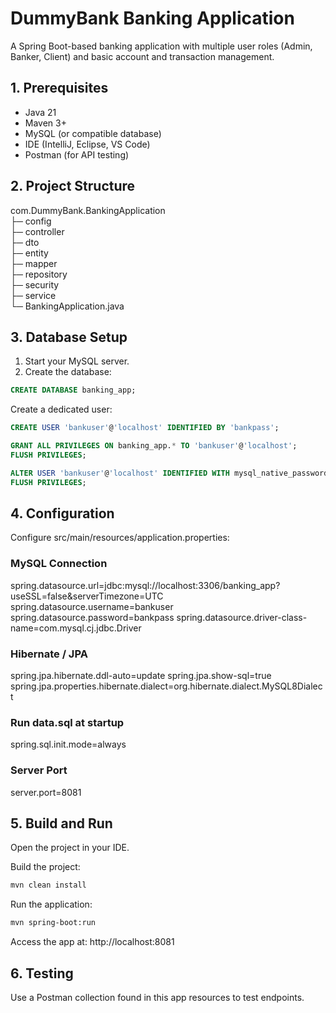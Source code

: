 # DummyBank Banking Application

A Spring Boot-based banking application with multiple user roles (Admin, Banker, Client) and basic account and transaction management.

## 1. Prerequisites
- Java 21
- Maven 3+
- MySQL (or compatible database)
- IDE (IntelliJ, Eclipse, VS Code)
- Postman (for API testing)
 
## 2. Project Structure

com.DummyBank.BankingApplication  
├─ config  
├─ controller  
├─ dto  
├─ entity  
├─ mapper  
├─ repository  
├─ security  
├─ service  
└─ BankingApplication.java  
 
## 3. Database Setup
1. Start your MySQL server.
2. Create the database:
```sql
CREATE DATABASE banking_app;
```
Create a dedicated user:

```sql
CREATE USER 'bankuser'@'localhost' IDENTIFIED BY 'bankpass';
```
```sql
GRANT ALL PRIVILEGES ON banking_app.* TO 'bankuser'@'localhost';
FLUSH PRIVILEGES;
```
```sql
ALTER USER 'bankuser'@'localhost' IDENTIFIED WITH mysql_native_password BY 'bankpass';
FLUSH PRIVILEGES;
```  
## 4. Configuration 
Configure src/main/resources/application.properties:

### MySQL Connection 
spring.datasource.url=jdbc:mysql://localhost:3306/banking_app?useSSL=false&serverTimezone=UTC
spring.datasource.username=bankuser
spring.datasource.password=bankpass
spring.datasource.driver-class-name=com.mysql.cj.jdbc.Driver

### Hibernate / JPA 
spring.jpa.hibernate.ddl-auto=update
spring.jpa.show-sql=true
spring.jpa.properties.hibernate.dialect=org.hibernate.dialect.MySQL8Dialect

### Run data.sql at startup 
spring.sql.init.mode=always

### Server Port 
server.port=8081

## 5. Build and Run 
Open the project in your IDE.

Build the project:
```bash
mvn clean install
```
Run the application:
```bash
mvn spring-boot:run
```
Access the app at: http://localhost:8081

## 6. Testing 
Use a Postman collection found in this app resources to test endpoints.
